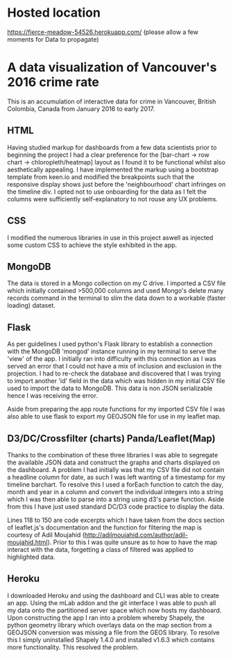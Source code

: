 # Hosted location
https://fierce-meadow-54526.herokuapp.com/ (please allow a few moments for Data to propagate) 

# A data visualization of Vancouver's 2016 crime rate

This is an accumulation of interactive data for crime in Vancouver, British Colombia, Canada from January 2016 to early 2017.

## HTML

Having studied markup for dashboards from a few data scientists prior to beginning the project I had a clear preference for the [bar-chart -> row chart -> chloropleth/heatmap] layout 
as I found it to be functional whilst also aesthetically appealing. I have implemented the markup using a bootstrap template from keen.io and modified the breakpoints
such that the responsive display shows just before the 'neighbourhood' chart infringes on the timeline div. I opted not to use 
onboarding for the data as I felt the columns were sufficiently self-explanatory to not rouse any UX problems.

## CSS

I modified the numerous libraries in use in this project aswell as injected some custom CSS to achieve the style exhibited in the app.

## MongoDB

The data is stored in a Mongo collection on my C drive. I imported a CSV file which initially contained >500,000 columns and used
Mongo's delete many records command in the terminal to slim the data down to a workable (faster loading) dataset.

## Flask

As per guidelines I used python's Flask library to establish a connection with the MongoDB 'mongod' instance running in my terminal to 
serve the 'view' of the app. I initially ran into difficulty with this connection as I was served an error that I could not have a mix
of inclusion and exclusion in the projection. I had to re-check the database and discovered that I was trying to import another 'id'
field in the data which was hidden in my initial CSV file used to import the data to MongoDB. This data is non JSON serializable hence
I was receiving the error. 

Aside from preparing the app route functions for my imported CSV file I was also able to use flask to export my GEOJSON file for use in
my leaflet map.

## D3/DC/Crossfilter (charts) Panda/Leaflet(Map)

Thanks to the combination of these three libraries I was able to segregate the available JSON data and construct the graphs and charts displayed
on the dashboard. A problem I had initially was that my CSV file did not contain a headline column for date, as such I was left wanting
of a timestamp for my timeline barchart. To resolve this I used a forEach function to catch the day, month and year in a column and convert
the individual integers into a string which I was then able to parse into a string using d3's parse function. Aside from this I have just used standard DC/D3 code practice to display the data.

Lines 118 to 150 are code excerpts which I have taken from the docs section of leaflet.js's documentation and the function for filtering the
map is courtesy of Adil Moujahid (http://adilmoujahid.com/author/adil-moujahid.html). Prior to this I was quite unsure as to how to have
the map interact with the data, forgetting a class of filtered was applied to highlighted data.

## Heroku

I downloaded Heroku and using the dashboard and CLI was able to create an app. Using the mLab addon and the git interface I was able to push
all my data onto the partitioned server space which now hosts my dashboard. Upon constructing the app I ran into a problem whereby Shapely,
the python geometry library which overlays data on the map section from a GEOJSON conversion was missing a file from the GEOS library. To
resolve this I simply uninstalled Shapely 1.4.0 and installed v1.6.3 which contains more functionality. This resolved the problem.
